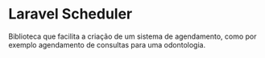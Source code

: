 # Laravel Scheduler

Biblioteca que facilita a criação de um sistema de agendamento, como por exemplo agendamento de consultas para uma odontologia.